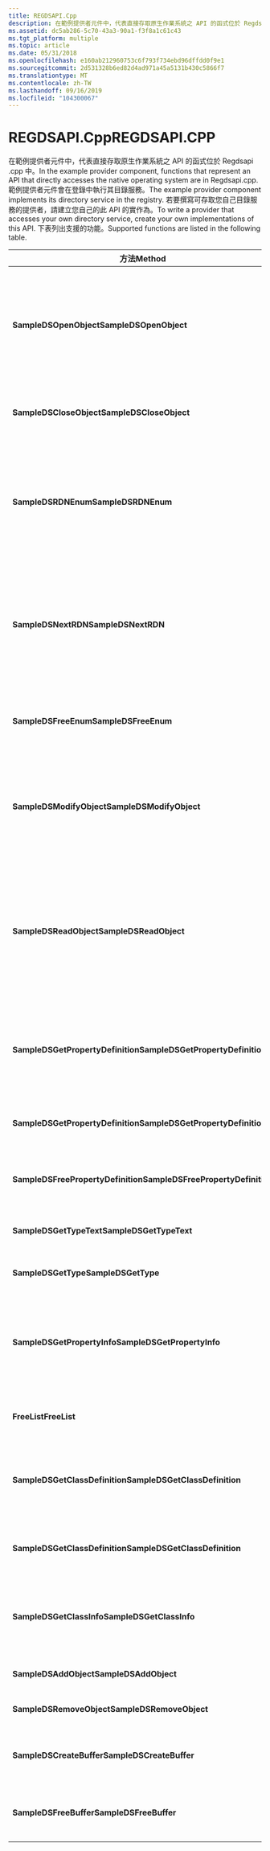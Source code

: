 ```yaml
---
title: REGDSAPI.Cpp
description: 在範例提供者元件中，代表直接存取原生作業系統之 API 的函式位於 Regdsapi .cpp 中。
ms.assetid: dc5ab286-5c70-43a3-90a1-f3f8a1c61c43
ms.tgt_platform: multiple
ms.topic: article
ms.date: 05/31/2018
ms.openlocfilehash: e160ab212960753c6f793f734ebd96dffdd0f9e1
ms.sourcegitcommit: 2d531328b6ed82d4ad971a45a5131b430c5866f7
ms.translationtype: MT
ms.contentlocale: zh-TW
ms.lasthandoff: 09/16/2019
ms.locfileid: "104300067"
---
```

# <a name="regdsapicpp"></a><span data-ttu-id="fda46-103">REGDSAPI.Cpp</span><span class="sxs-lookup"><span data-stu-id="fda46-103">REGDSAPI.CPP</span></span>

<span data-ttu-id="fda46-104">在範例提供者元件中，代表直接存取原生作業系統之 API 的函式位於 Regdsapi .cpp 中。</span><span class="sxs-lookup"><span data-stu-id="fda46-104">In the example provider component, functions that represent an API that directly accesses the native operating system are in Regdsapi.cpp.</span></span> <span data-ttu-id="fda46-105">範例提供者元件會在登錄中執行其目錄服務。</span><span class="sxs-lookup"><span data-stu-id="fda46-105">The example provider component implements its directory service in the registry.</span></span> <span data-ttu-id="fda46-106">若要撰寫可存取您自己目錄服務的提供者，請建立您自己的此 API 的實作為。</span><span class="sxs-lookup"><span data-stu-id="fda46-106">To write a provider that accesses your own directory service, create your own implementations of this API.</span></span> <span data-ttu-id="fda46-107">下表列出支援的功能。</span><span class="sxs-lookup"><span data-stu-id="fda46-107">Supported functions are listed in the following table.</span></span>



| <span data-ttu-id="fda46-108">方法</span><span class="sxs-lookup"><span data-stu-id="fda46-108">Method</span></span>                             | <span data-ttu-id="fda46-109">描述</span><span class="sxs-lookup"><span data-stu-id="fda46-109">Description</span></span>                                                                                                                                                                                    |
|------------------------------------|------------------------------------------------------------------------------------------------------------------------------------------------------------------------------------------------|
| <span data-ttu-id="fda46-110">**SampleDSOpenObject**</span><span class="sxs-lookup"><span data-stu-id="fda46-110">**SampleDSOpenObject**</span></span>             | <span data-ttu-id="fda46-111">依名稱開啟此物件。</span><span class="sxs-lookup"><span data-stu-id="fda46-111">Open this object by name.</span></span> <span data-ttu-id="fda46-112">如果架構類別型別參數為 **Null**，請填入找到的類型。</span><span class="sxs-lookup"><span data-stu-id="fda46-112">If the schema class type parameter is **NULL**, fill in the type found.</span></span> <span data-ttu-id="fda46-113">取得物件的控制碼。</span><span class="sxs-lookup"><span data-stu-id="fda46-113">Retrieve a handle on the object.</span></span>                                                             |
| <span data-ttu-id="fda46-114">**SampleDSCloseObject**</span><span class="sxs-lookup"><span data-stu-id="fda46-114">**SampleDSCloseObject**</span></span>            | <span data-ttu-id="fda46-115">使用 **SampleDSOpenObject** 取出的控制碼。</span><span class="sxs-lookup"><span data-stu-id="fda46-115">Use the handle retrieved by **SampleDSOpenObject**.</span></span>                                                                                                                                            |
| <span data-ttu-id="fda46-116">**SampleDSRDNEnum**</span><span class="sxs-lookup"><span data-stu-id="fda46-116">**SampleDSRDNEnum**</span></span>                | <span data-ttu-id="fda46-117">取得列舉值物件的控制碼，以管理從容器物件 (RDNs) 的相對辨別名稱列舉。</span><span class="sxs-lookup"><span data-stu-id="fda46-117">Retrieve the handle on an enumerator object to manage the enumeration of relative distinguished names (RDNs) from a container object.</span></span>                                                          |
| <span data-ttu-id="fda46-118">**SampleDSNextRDN**</span><span class="sxs-lookup"><span data-stu-id="fda46-118">**SampleDSNextRDN**</span></span>                | <span data-ttu-id="fda46-119">使用 **SampleDSRDNEnum** 抓取的控制碼，從這個容器物件取得下一個相對分辨名稱。</span><span class="sxs-lookup"><span data-stu-id="fda46-119">Using the handle retrieved by **SampleDSRDNEnum**, get the next relative distinguished name from this container object.</span></span>                                                                        |
| <span data-ttu-id="fda46-120">**SampleDSFreeEnum**</span><span class="sxs-lookup"><span data-stu-id="fda46-120">**SampleDSFreeEnum**</span></span>               | <span data-ttu-id="fda46-121">釋放在 **SampleDSRDNEnum** 中配置的列舉值物件。</span><span class="sxs-lookup"><span data-stu-id="fda46-121">Free the enumerator object allocated in **SampleDSRDNEnum**.</span></span>                                                                                                                                   |
| <span data-ttu-id="fda46-122">**SampleDSModifyObject**</span><span class="sxs-lookup"><span data-stu-id="fda46-122">**SampleDSModifyObject**</span></span>           | <span data-ttu-id="fda46-123">修改目錄服務中物件的屬性，並指定物件的控制碼，以及屬性及其值的清單。</span><span class="sxs-lookup"><span data-stu-id="fda46-123">Modify properties of an object in the directory service given the handle of the object and a list of attributes and their values.</span></span>                                                              |
| <span data-ttu-id="fda46-124">**SampleDSReadObject**</span><span class="sxs-lookup"><span data-stu-id="fda46-124">**SampleDSReadObject**</span></span>             | <span data-ttu-id="fda46-125">從目錄服務讀取物件的屬性。</span><span class="sxs-lookup"><span data-stu-id="fda46-125">Read the properties of the object from the directory service.</span></span> <span data-ttu-id="fda46-126">將原生儲存的語法對應至適當的 ADS 語法值。</span><span class="sxs-lookup"><span data-stu-id="fda46-126">Map the syntax from the native storage to the appropriate ADS syntax values.</span></span> <span data-ttu-id="fda46-127">據以處理多個值的屬性。</span><span class="sxs-lookup"><span data-stu-id="fda46-127">Handle properties with multiple values accordingly.</span></span> |
| <span data-ttu-id="fda46-128">**SampleDSGetPropertyDefinition**</span><span class="sxs-lookup"><span data-stu-id="fda46-128">**SampleDSGetPropertyDefinition**</span></span>  | <span data-ttu-id="fda46-129">在架構中，針對此類型的架構類別物件，查閱所有屬性定義和其屬性。</span><span class="sxs-lookup"><span data-stu-id="fda46-129">In the schema, look up all property definitions and their attributes for this type of schema class object.</span></span>                                                                                     |
| <span data-ttu-id="fda46-130">**SampleDSGetPropertyDefinition**</span><span class="sxs-lookup"><span data-stu-id="fda46-130">**SampleDSGetPropertyDefinition**</span></span>  | <span data-ttu-id="fda46-131">在架構中，依名稱查閱此屬性和其屬性。</span><span class="sxs-lookup"><span data-stu-id="fda46-131">In the schema, look up this property and its attributes by name.</span></span>                                                                                                                               |
| <span data-ttu-id="fda46-132">**SampleDSFreePropertyDefinition**</span><span class="sxs-lookup"><span data-stu-id="fda46-132">**SampleDSFreePropertyDefinition**</span></span> | <span data-ttu-id="fda46-133">**GetPropertyDefinition** 所配置的可用記憶體。</span><span class="sxs-lookup"><span data-stu-id="fda46-133">Free memory allocated by **GetPropertyDefinition**.</span></span>                                                                                                                                            |
| <span data-ttu-id="fda46-134">**SampleDSGetTypeText**</span><span class="sxs-lookup"><span data-stu-id="fda46-134">**SampleDSGetTypeText**</span></span>            | <span data-ttu-id="fda46-135">以文字格式取得物件的架構類別類型。</span><span class="sxs-lookup"><span data-stu-id="fda46-135">Get the schema class type of an object in text format.</span></span>                                                                                                                                         |
| <span data-ttu-id="fda46-136">**SampleDSGetType**</span><span class="sxs-lookup"><span data-stu-id="fda46-136">**SampleDSGetType**</span></span>                | <span data-ttu-id="fda46-137">取得物件的架構類別型別。</span><span class="sxs-lookup"><span data-stu-id="fda46-137">Get the schema class type of an object.</span></span>                                                                                                                                                        |
| <span data-ttu-id="fda46-138">**SampleDSGetPropertyInfo**</span><span class="sxs-lookup"><span data-stu-id="fda46-138">**SampleDSGetPropertyInfo**</span></span>        | <span data-ttu-id="fda46-139">在架構類別物件和屬性名稱上提供控制碼，以抓取屬性資訊，例如語法等等。</span><span class="sxs-lookup"><span data-stu-id="fda46-139">Given a handle on the schema class object and a property name, retrieve the property information, like syntax, and so on.</span></span>                                                                      |
| <span data-ttu-id="fda46-140">**FreeList**</span><span class="sxs-lookup"><span data-stu-id="fda46-140">**FreeList**</span></span>                       | <span data-ttu-id="fda46-141">釋放 LPWSTR 清單所使用的記憶體 \_ 。</span><span class="sxs-lookup"><span data-stu-id="fda46-141">Free the memory used by a LPWSTR\_LIST.</span></span>                                                                                                                                                        |
| <span data-ttu-id="fda46-142">**SampleDSGetClassDefinition**</span><span class="sxs-lookup"><span data-stu-id="fda46-142">**SampleDSGetClassDefinition**</span></span>     | <span data-ttu-id="fda46-143">從架構中取出所有架構類別定義和其相關資料的集合。</span><span class="sxs-lookup"><span data-stu-id="fda46-143">Retrieve the set of all schema class definitions and their associated data from the schema.</span></span>                                                                                                    |
| <span data-ttu-id="fda46-144">**SampleDSGetClassDefinition**</span><span class="sxs-lookup"><span data-stu-id="fda46-144">**SampleDSGetClassDefinition**</span></span>     | <span data-ttu-id="fda46-145">取得架構中特定架構類別的相關資料。</span><span class="sxs-lookup"><span data-stu-id="fda46-145">Retrieve data about a particular schema class in the schema.</span></span>                                                                                                                                   |
| <span data-ttu-id="fda46-146">**SampleDSGetClassInfo**</span><span class="sxs-lookup"><span data-stu-id="fda46-146">**SampleDSGetClassInfo**</span></span>           | <span data-ttu-id="fda46-147">指定架構類別的名稱，查詢其相關聯的資料，例如強制屬性。</span><span class="sxs-lookup"><span data-stu-id="fda46-147">Given the name of a schema class, look up its associated data, like mandatory properties.</span></span>                                                                                                      |
| <span data-ttu-id="fda46-148">**SampleDSAddObject**</span><span class="sxs-lookup"><span data-stu-id="fda46-148">**SampleDSAddObject**</span></span>              | <span data-ttu-id="fda46-149">在目錄服務中新增物件。</span><span class="sxs-lookup"><span data-stu-id="fda46-149">Add an object in the directory service.</span></span>                                                                                                                                                        |
| <span data-ttu-id="fda46-150">**SampleDSRemoveObject**</span><span class="sxs-lookup"><span data-stu-id="fda46-150">**SampleDSRemoveObject**</span></span>           | <span data-ttu-id="fda46-151">從目錄服務移除物件。</span><span class="sxs-lookup"><span data-stu-id="fda46-151">Remove an object from the directory service.</span></span>                                                                                                                                                   |
| <span data-ttu-id="fda46-152">**SampleDSCreateBuffer**</span><span class="sxs-lookup"><span data-stu-id="fda46-152">**SampleDSCreateBuffer**</span></span>           | <span data-ttu-id="fda46-153">建立屬性資料和作業資料的記憶體緩衝區。</span><span class="sxs-lookup"><span data-stu-id="fda46-153">Create a memory buffer for attribute data and operation data.</span></span>                                                                                                                                  |
| <span data-ttu-id="fda46-154">**SampleDSFreeBuffer**</span><span class="sxs-lookup"><span data-stu-id="fda46-154">**SampleDSFreeBuffer**</span></span>             | <span data-ttu-id="fda46-155">釋放在 **SampleDSCreateBuffer** 中建立的緩衝區。</span><span class="sxs-lookup"><span data-stu-id="fda46-155">Free the buffer created in **SampleDSCreateBuffer**.</span></span>                                                                                                                                           |



 

 

 




